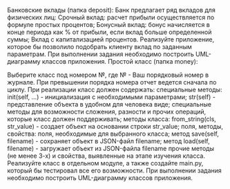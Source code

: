 Банковские вклады (папка deposit): Банк предлагает ряд вкладов для физических лиц: Срочный вклад: расчет прибыли осуществляется по формуле простых процентов; Бонусный вклад: бонус начисляется в конце периода как % от прибыли, если вклад больше определенной суммы; Вклад с капитализацией процентов. Реализуйте приложение, которое бы позволило подобрать клиенту вклад по заданным параметрам. При выполнении задания необходимо построить UML-диаграмму классов приложения. Простой класс (папка money):

Выберите класс под номером №, где № - Ваш порядковый номер в журнале. При превышении порядка номера отчет ведется сначала по циклу. При реализации класс должен содержать: специальные методы: init(self, ...) - инициализация с необходимыми параметрами; str(self) - представление объекта в удобном для человека виде; специальные методы для возможности сложения, разности и прочих операций, которые класс должен поддерживать; методы класса: from_string(cls, str_value) - создает объект на основании строки str_value; поля, методы, свойства: поля, необходимые для выбранного класса; метод save(self, filename) - сохраняет объект в JSON-файл filename; метод load(self, filename) - загружает объект из JSON-файла filename прочие методы (не менее 3-х) и свойства, выявленные на этапе изучения класса. Реализуйте класс в отдельном модуле, а также создайте main.py, который бы тестировал все его возможности. При выполнении задания необходимо построить UML-диаграмму классов приложения.
